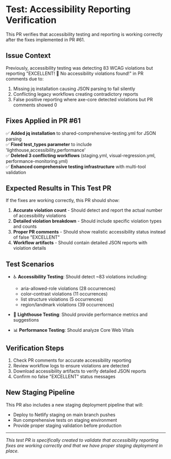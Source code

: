# Test: Accessibility Reporting Verification

This PR verifies that accessibility testing and reporting is working correctly after the fixes implemented in PR #61.

## Issue Context

Previously, accessibility testing was detecting 83 WCAG violations but reporting "EXCELLENT! 🎉 No accessibility violations found!" in PR comments due to:

1. Missing jq installation causing JSON parsing to fail silently
2. Conflicting legacy workflows creating contradictory reports  
3. False positive reporting where axe-core detected violations but PR comments showed 0

## Fixes Applied in PR #61

✅ **Added jq installation** to shared-comprehensive-testing.yml for JSON parsing  
✅ **Fixed test_types parameter** to include 'lighthouse,accessibility,performance'  
✅ **Deleted 3 conflicting workflows** (staging.yml, visual-regression.yml, performance-monitoring.yml)  
✅ **Enhanced comprehensive testing infrastructure** with multi-tool validation

## Expected Results in This Test PR

If the fixes are working correctly, this PR should show:

1. **Accurate violation count** - Should detect and report the actual number of accessibility violations
2. **Detailed violation breakdown** - Should include specific violation types and counts
3. **Proper PR comments** - Should show realistic accessibility status instead of false "EXCELLENT" 
4. **Workflow artifacts** - Should contain detailed JSON reports with violation details

## Test Scenarios

- ♿ **Accessibility Testing**: Should detect ~83 violations including:
  - aria-allowed-role violations (28 occurrences)
  - color-contrast violations (11 occurrences) 
  - list structure violations (5 occurrences)
  - region/landmark violations (39 occurrences)

- 🚀 **Lighthouse Testing**: Should provide performance metrics and suggestions
- 📊 **Performance Testing**: Should analyze Core Web Vitals

## Verification Steps

1. Check PR comments for accurate accessibility reporting
2. Review workflow logs to ensure violations are detected
3. Download accessibility artifacts to verify detailed JSON reports
4. Confirm no false "EXCELLENT" status messages

## New Staging Pipeline

This PR also includes a new staging deployment pipeline that will:
- Deploy to Netlify staging on main branch pushes
- Run comprehensive tests on staging environment  
- Provide proper staging validation before production

---

*This test PR is specifically created to validate that accessibility reporting fixes are working correctly and that we have proper staging deployment in place.*